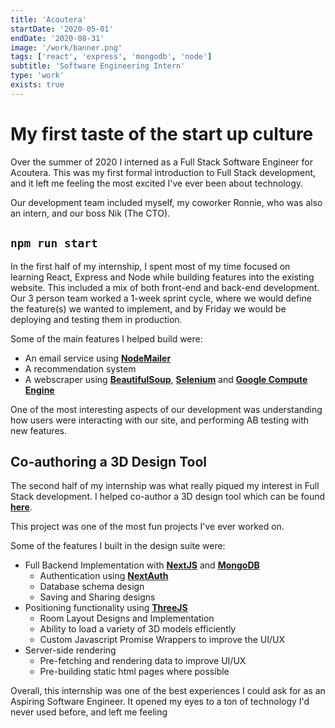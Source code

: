 ```yaml
---
title: 'Acoutera'
startDate: '2020-05-01'
endDate: '2020-08-31'
image: '/work/banner.png'
tags: ['react', 'express', 'mongodb', 'node']
subtitle: 'Software Engineering Intern'
type: 'work'
exists: true
---
```



# My first taste of the start up culture
Over the summer of 2020 I interned as a Full Stack Software Engineer for Acoutera. This was my first formal introduction to Full Stack development, and it left me feeling the most excited I've ever been about technology. 

Our development team included myself, my coworker Ronnie, who was also an intern, and our boss Nik (The CTO).  

<!-- ![GitHub Logo](/work/banner.png) -->

## `npm run start`
In the first half of my internship, I spent most of my time focused on learning React, Express and Node while building features into the existing website. This included a mix of both front-end and back-end development. Our 3 person team worked a 1-week sprint cycle, 
where we would define the feature(s) we wanted to implement, and by Friday we would be deploying and testing them in production. 

Some of the main features I helped build were: 
- An email service using [**NodeMailer**](https://nodemailer.com/about/)
- A recommendation system
- A webscraper using [**BeautifulSoup**](https://www.crummy.com/software/BeautifulSoup/), [**Selenium**](https://www.selenium.dev/) and [**Google Compute Engine**](https://cloud.google.com/compute)

One of the most interesting aspects of our development was understanding how users were interacting with our site, and performing AB testing with new features. 


## Co-authoring a 3D Design Tool
The second half of my internship was what really piqued my interest in Full Stack development. I helped co-author a 3D design tool which can be found [**here**](https://design.acoutera.com). 

This project was one of the most fun projects I've ever worked on. 

Some of the features I built in the design suite were: 
- Full Backend Implementation with [**NextJS**](https://nextjs.org/) and [**MongoDB**](https://www.mongodb.com/)
    - Authentication using [**NextAuth**](https://next-auth.js.org/)
    - Database schema design
    - Saving and Sharing designs
- Positioning functionality using [**ThreeJS**](https://threejs.org)
    - Room Layout Designs and Implementation
    - Ability to load a variety of 3D models efficiently
    - Custom Javascript Promise Wrappers to improve the UI/UX
- Server-side rendering
    - Pre-fetching and rendering data to improve UI/UX
    - Pre-building static html pages where possible


Overall, this internship was one of the best experiences I could ask for as an Aspiring Software Engineer. It opened my eyes to a ton of technology I'd never used before, and left me feeling 
